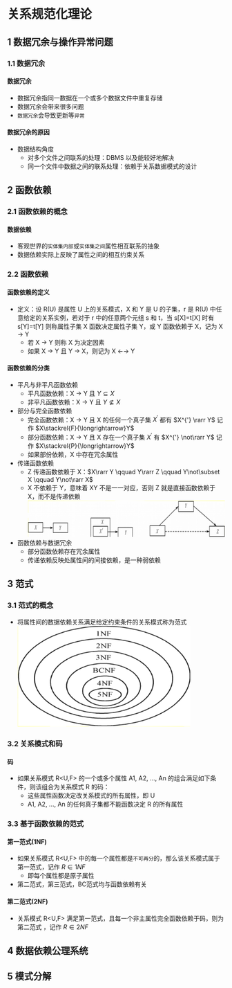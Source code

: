 <link rel=stylesheet href=style.css>

# 关系规范化理论
## 1 数据冗余与操作异常问题
### 1.1 数据冗余
#### 数据冗余
- 数据冗余指同一数据在一个或多个数据文件中重复存储
- 数据冗余会带来很多问题
- `数据冗余`会导致更新等`异常`
#### 数据冗余的原因
- 数据结构角度
  - 对多个文件之间联系的处理：DBMS 以及能较好地解决
  - 同一个文件中数据之间的联系处理：依赖于关系数据模式的设计
## 2 函数依赖
### 2.1 函数依赖的概念
#### 数据依赖
- 客观世界的`实体集内部`或`实体集之间`属性相互联系的抽象
- 数据依赖实际上反映了属性之间的相互约束关系
### 2.2 函数依赖
#### 函数依赖的定义
- 定义：设 R(U) 是属性 U 上的关系模式，X 和 Y 是 U 的子集，r 是 R(U) 中任意给定的关系实例，若对于 r 中的任意两个元组 s 和 t，当 s[X]=t[X] 时有 s[Y]=t[Y] 则称属性子集 X 函数决定属性子集 Y，或 Y 函数依赖于 X，记为 X &rarr; Y
  - 若 X &rarr; Y 则称 X 为决定因素
  - 如果 X &rarr; Y 且 Y &rarr; X，则记为 X &larr;&rarr; Y
#### 函数依赖的分类
- 平凡与非平凡函数依赖
  - 平凡函数依赖：X &rarr; Y 且 $Y\subseteq X$
  - 非平凡函数依赖：X &rarr; Y 且 $Y\not\subseteq X$
- 部分与完全函数依赖 
  - 完全函数依赖：X &rarr; Y 且 X 的任何一个真子集 $X^{'}$ 都有 $X^{'} \rarr Y$ 记作 $X\stackrel{F}{\longrightarrow}Y$
  - 部分函数依赖：X &rarr; Y 且 X 存在一个真子集 $X^{'}$ 有 $X^{'} \not\rarr Y$ 记作 $X\stackrel{P}{\longrightarrow}Y$
  - 如果部份依赖，X 中存在冗余属性
- 传递函数依赖
  - Z 传递函数依赖于 X：$X\rarr Y \qquad Y\rarr Z \qquad Y\not\subset X \qquad  Y\not\rarr X$
  - X 不依赖于 Y，意味着 XY 不是一一对应，否则 Z 就是直接函数依赖于 X，而不是传递依赖
    <img src="images/函数依赖关系.png" width=550>
- 函数依赖与数据冗余
  - 部分函数依赖存在冗余属性
  - 传递依赖反映处属性间的间接依赖，是一种弱依赖
## 3 范式
### 3.1 范式的概念
- 将属性间的数据依赖关系满足给定约束条件的关系模式称为范式  
  <img src="images/范式类别.png" width=400>
### 3.2 关系模式和码
#### 码
- 如果关系模式 R<U,F> 的一个或多个属性 A1, A2, ..., An 的组合满足如下条件，则该组合为关系模式 R 的码：
  - 这些属性函数决定改关系模式的所有属性，即 U
  - A1, A2, ..., An 的任何真子集都不能函数决定 R 的所有属性
### 3.3 基于函数依赖的范式
#### 第一范式(1NF)
- 如果关系模式 R<U,F> 中的每一个属性都是`不可再分`的，那么该关系模式属于第一范式，记作 $R\in 1NF$
  - 即每个属性都是原子属性
- 第二范式，第三范式，BC范式均与函数依赖有关
#### 第二范式(2NF)
- 关系模式 R<U,F> 满足第一范式，且每一个非主属性完全函数依赖于码，则为第二范式 ，记作 $R\in 2NF$

## 4 数据依赖公理系统

## 5 模式分解